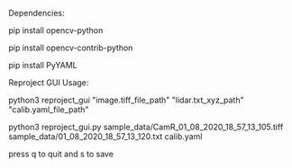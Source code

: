 Dependencies:


pip install opencv-python


pip install opencv-contrib-python


pip install PyYAML


Reproject GUI Usage:


python3 reproject_gui "image.tiff_file_path" "lidar.txt_xyz_path" "calib.yaml_file_path"


python3 reproject_gui.py sample_data/CamR_01_08_2020_18_57_13_105.tiff sample_data/01_08_2020_18_57_13_120.txt calib.yaml


press q to quit and s to save
